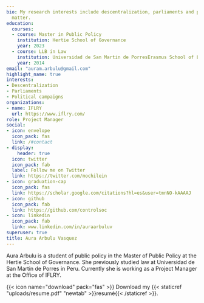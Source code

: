 ```yaml
---
bio: My research interests include descentralization, parliaments and political campaigns.
  matter.
education:
  courses:
  - course: Master in Public Policy 
    institution: Hertie School of Governance
    year: 2023
  - course: LLB in Law
    institution: Universidad de San Martin de PorresErasmus School of Law
    year: 2014
email: "auram.arbulu@gmail.com"
highlight_name: true
interests:
- Descentralization
- Parliaments
- Political campaigns
organizations:
- name: IFLRY
  url: https://www.iflry.com/
role: Project Manager
social:
- icon: envelope
  icon_pack: fas
  link: /#contact
- display:
    header: true
  icon: twitter
  icon_pack: fab
  label: Follow me on Twitter
  link: https://twitter.com/mochilein
- icon: graduation-cap
  icon_pack: fas
  link: https://scholar.google.com/citations?hl=es&user=tmnNO-kAAAAJ 
- icon: github
  icon_pack: fab
  link: https://github.com/controlsoc
- icon: linkedin
  icon_pack: fab
  link: www.linkedin.com/in/auraarbuluv
superuser: true
title: Aura Arbulu Vasquez
---
```


Aura Arbulu is a student of public policy in the Master of Public Policy at the Hertie School of Governance. She previously studied law at Universidad de San Martin de Porres in Peru. Currently she is working as a Project Manager at the Office of IFLRY.


{{< icon name="download" pack="fas" >}} Download my {{< staticref "uploads/resume.pdf" "newtab" >}}resumé{{< /staticref >}}.

